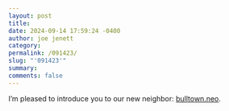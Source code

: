```yaml
---
layout: post
title: 
date: 2024-09-14 17:59:24 -0400
author: joe jenett
category: 
permalink: /091423/
slug: "'091423'"
summary: 
comments: false
---
```

I’m pleased to introduce you to our new neighbor: <a href="https://bulltown.neocities.org/">bulltown.neo</a>.

<a href="https://brid.gy/publish/mastodon"></a>